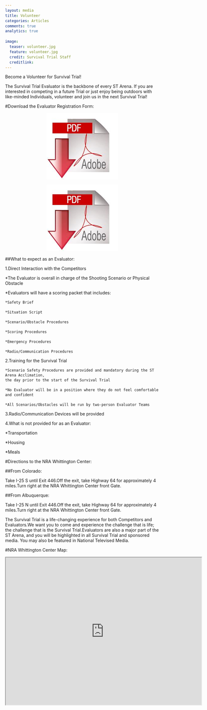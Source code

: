 ```yaml
---
layout: media
title: Volunteer
categories: Articles
comments: true
analytics: true

image:
  teaser: volunteer.jpg
  feature: volunteer.jpg
  credit: Survival Trial Staff
  creditlink:  
---
```

 
 
 
Become a Volunteer for Survival Trial!

The Survival Trial Evaluator is the backbone of every ST Arena.  If you are interested in competing in a future Trial or just enjoy being outdoors with like-minded Individuals, volunteer and join us in the next Survival Trial!

#Download the Evaluator Registration Form:

<p><center><a href="http://survivaltrial.com/images/Survival%20Trial%20Evaluator%20Registration.pdf" target="_blank"><img src="images/pdf.jpg/" style="width:233px;height:216px;"/></a></center></p>

<center><img src="images/pdf.jpg" style="width:233px;height:216px;"/></center> 

##What to expect as an Evaluator: 


1.Direct Interaction with the Competitors


*The Evaluator is overall in charge of the Shooting Scenario or Physical Obstacle

*Evaluators will have a scoring packet that includes:

	*Safety Brief

	*Situation Script

	*Scenario/Obstacle Procedures

	*Scoring Procedures

	*Emergency Procedures

	*Radio/Communication Procedures
	

2.Training for the Survival Trial

	*Scenario Safety Procedures are provided and mandatory during the ST Arena Acclimation, 
	the day prior to the start of the Survival Trial

	*No Evaluator will be in a position where they do not feel comfortable and confident

	*All Scenarios/Obstacles will be run by two-person Evaluator Teams
	

3.Radio/Communication Devices will be provided


4.What is not provided for as an Evaluator:


*Transportation

*Housing

*Meals

#Directions to the NRA Whittington Center:

##From Colorado:

Take I-25 S until Exit 446.Off the exit, take Highway 64 for approximately 4 miles.Turn right at the NRA Whittington Center front Gate.

##From Albuquerque:

Take I-25 N until Exit 446.Off the exit, take Highway 64 for approximately 4 miles.Turn right at the NRA Whittington Center front Gate.

The Survival Trial is a life-changing experience for both Competitors and Evaluators.We want you to come and experience the challenge that is life; the challenge that is the Survival Trial.Evaluators are also a major part of the ST Arena, and you will be highlighted in all Survival Trial and sponsored media. You may also be featured in National Televised Media.

#NRA Whittington Center Map:

<iframe src="https://www.google.com/maps/d/embed?mid=z155o1OMXysM.k-hqxpL98zDs" width="640" height="480"></iframe>

